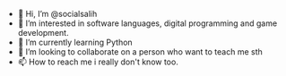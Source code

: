 - 👋 Hi, I’m @socialsalih
- 👀 I’m interested in software languages, digital programming and game development.
- 🌱 I’m currently learning Python
- 💞️ I’m looking to collaborate on a person who want to teach me sth
- 📫 How to reach me i really don't know too.

<!---
socialsalih/socialsalih is a ✨ special ✨ repository because its `README.md` (this file) appears on your GitHub profile.
You can click the Preview link to take a look at your changes.
--->
